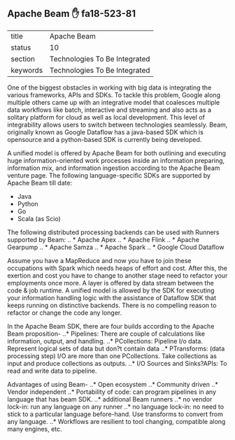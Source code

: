 ## Apache Beam :hand: fa18-523-81


|          |                               |
| -------- | ----------------------------- |
| title    | Apache Beam                   | 
| status   | 10                            |
| section  | Technologies To Be Integrated |
| keywords | Technologies To Be Integrated |



One of the biggest obstacles in working with big data is integrating the various frameworks, APIs and SDKs. To tackle this problem, Google along multiple others came up with an integrative model that coalesces multiple data workflows like batch, interactive and streaming and also acts as a solitary platform for cloud as well as local development. This level of integrability allows users to switch between technologies seamlessly. 
Beam, originally known as Google Dataflow has a java-based SDK which is opensource and a python-based SDK is currently being developed. 

A unified model is offered by Apache Beam for both outlining and executing huge information-oriented work processes inside an information preparing, information mix, and information ingestion according to the Apache Beam venture page. 
The following language-specific SDKs are supported by Apache Beam till date:
* Java
* Python
* Go
* Scala (as Scio)

The following distributed processing backends can be used with Runners supported by Beam:
.. * Apache Apex
.. * Apache Flink
.. * Apache Gearpump
.. * Apache Samza 
.. * Apache Spark 
.. * Google Cloud Dataflow

Assume you have a MapReduce and now you have to join these occupations with Spark which needs heaps of effort and cost. After this, the exertion and cost you have to change to another stage need to refactor your employments once more. A layer is offered by data stream between the code & job runtime. A unified model is allowed by the SDK for executing your information handling logic with the assistance of Dataflow SDK that keeps running on distinctive backends. There is no compelling reason to refactor or change the code any longer. 

In the Apache Beam SDK, there are four builds according to the Apache Beam proposition-
..* Pipelines: There are couple of calculations like information, output, and handling.
..* PCollections: Pipeline I/o data. Represent logical sets of data but don?t contain data
..* PTransforms: (data processing step) I/O are more than one PCollections. Take collections as input and produce collections as outputs. 
..* I/O Sources and Sinks?APIs: To read and write data to pipeline.

Advantages of using Beam-
..* Open ecosystem
..* Community driven
..* Vendor independent
..* Portability of code: can program pipelines in any language that has beam SDK. 
..* additional Beam runners
..* no vendor lock-in: run any language on any runner
..* no language lock-in: no need to stick to a particular language before-hand. Use transforms to convert from any language. 
..* Workflows are resilient to tool changing, compatible along many engines, etc.

